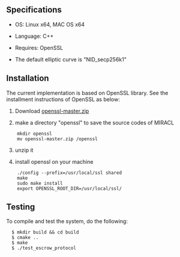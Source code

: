 ## Specifications

- OS: Linux x64, MAC OS x64

- Language: C++

- Requires: OpenSSL

- The default elliptic curve is "NID_secp256k1"


## Installation

The current implementation is based on OpenSSL library. See the installment instructions of OpenSSL as below:  

1. Download [openssl-master.zip](https://github.com/openssl/openssl.git)

2. make a directory "openssl" to save the source codes of MIRACL

```
    mkdir openssl
    mv openssl-master.zip /openssl
```

3. unzip it

4. install openssl on your machine

```
    ./config --prefix=/usr/local/ssl shared
    make 
    sudo make install
    export OPENSSL_ROOT_DIR=/usr/local/ssl/
```


## Testing


To compile and test the system, do the following: 

```
  $ mkdir build && cd build
  $ cmake ..
  $ make
  $ ./test_escrow_protocol
```

